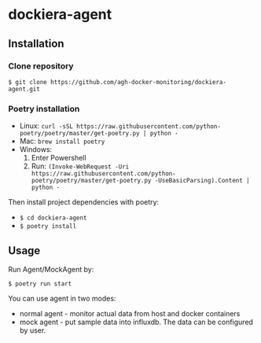 # dockiera-agent

## Installation

### Clone repository
```
$ git clone https://github.com/agh-docker-monitoring/dockiera-agent.git
```

### Poetry installation
- Linux: ```curl -sSL https://raw.githubusercontent.com/python-poetry/poetry/master/get-poetry.py | python -```
- Mac: ```brew install poetry```
- Windows:
    1. Enter Powershell
    1. Run: ```(Invoke-WebRequest -Uri https://raw.githubusercontent.com/python-poetry/poetry/master/get-poetry.py -UseBasicParsing).Content | python -```

Then install project dependencies with poetry:
* ```$ cd dockiera-agent```
* ```$ poetry install```

## Usage
Run Agent/MockAgent by:

```$ poetry run start```

You can use agent in two modes:
- normal agent - monitor actual data from host and docker containers
- mock agent - put sample data into influxdb. The data can be configured by user.